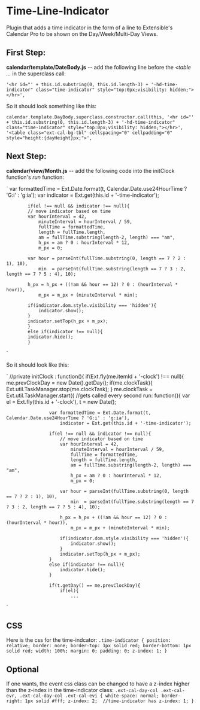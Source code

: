 Time-Line-Indicator
===================

Plugin that adds a time indicator in the form of a line to Extensible's Calendar Pro to be shown on the Day/Week/Multi-Day Views.

First Step:
-----------

**calendar/template/DateBody.js** -- add the following line before the *<table ...* in the superclass call:

`
'<hr id="' + this.id.substring(0, this.id.length-3) + '-hd-time-indicator" class="time-indicator" style="top:0px;visibility: hidden;"></hr>',
`

So it should look something like this:

`
calendar.template.DayBody.superclass.constructor.call(this,
            '<hr id="' + this.id.substring(0, this.id.length-3) + '-hd-time-indicator" class="time-indicator" style="top:0px;visibility: hidden;"></hr>',
            '<table class="ext-cal-bg-tbl" cellspacing="0" cellpadding="0" style="height:{dayHeight}px;">',
`

Next Step:
----------

**calendar/view/Month.js** -- add the following code into the initClock function's *run* function:

`
            var formattedTime = Ext.Date.format(t, Calendar.Date.use24HourTime ? 'G:i' : 'g:ia');
            var indicator = Ext.get(this.id + '-time-indicator');

            if(el !== null && indicator !== null){
            // move indicator based on time
            var hourInterval = 42,
                minuteInterval = hourInterval / 59,
                fullTime = formattedTime,
                length = fullTime.length,
                am = fullTime.substring(length-2, length) === "am",
                h_px = am ? 0 : hourInterval * 12,
                m_px = 0;
            
            var hour = parseInt(fullTime.substring(0, length == 7 ? 2 : 1), 10),
                min  = parseInt(fullTime.substring(length == 7 ? 3 : 2, length == 7 ? 5 : 4), 10);
            
            h_px = h_px + ((!am && hour == 12) ? 0 : (hourInterval * hour)),
                m_px = m_px + (minuteInterval * min);
            
            if(indicator.dom.style.visibility === 'hidden'){
                indicator.show();
            }
            indicator.setTop(h_px + m_px);
            }
            else if(indicator !== null){
            indicator.hide();
            }
`

So it should look like this:

`
//private
    initClock : function(){
        if(Ext.fly(me.itemId + '-clock') !== null){
            me.prevClockDay = new Date().getDay();
            if(me.clockTask){
                Ext.util.TaskManager.stop(me.clockTask);
            }
            me.clockTask = Ext.util.TaskManager.start({
                //gets called every second
                run: function(){
                    var el = Ext.fly(this.id + '-clock'),
                        t = new Date();

                    var formattedTime = Ext.Date.format(t, Calendar.Date.use24HourTime ? 'G:i' : 'g:ia'),
                        indicator = Ext.get(this.id + '-time-indicator');

                    if(el !== null && indicator !== null){
                        // move indicator based on time
                        var hourInterval = 42,
                            minuteInterval = hourInterval / 59,
                            fullTime = formattedTime,
                            length = fullTime.length,
                            am = fullTime.substring(length-2, length) === "am",
                            h_px = am ? 0 : hourInterval * 12,
                            m_px = 0;

                        var hour = parseInt(fullTime.substring(0, length == 7 ? 2 : 1), 10),
                            min  = parseInt(fullTime.substring(length == 7 ? 3 : 2, length == 7 ? 5 : 4), 10);

                        h_px = h_px + ((!am && hour == 12) ? 0 : (hourInterval * hour)),
                            m_px = m_px + (minuteInterval * min);

                        if(indicator.dom.style.visibility === 'hidden'){
                            indicator.show();
                        }
                        indicator.setTop(h_px + m_px);
                    }
                    else if(indicator !== null){
                        indicator.hide();
                    }

                    if(t.getDay() == me.prevClockDay){
                        if(el){
                            ...
`


CSS
---
Here is the css for the time-indcator:
`
.time-indicator {
    position: relative;
    border: none;
    border-top: 1px solid red;
    border-bottom: 1px solid red;
    width: 100%;
    margin: 0;
    padding: 0;
    z-index: 1;
}
`


Optional
--------
If one wants, the event css class can be changed to have a z-index higher than the z-index in the time-indicator class:
`
.ext-cal-day-col .ext-cal-evr,
.ext-cal-day-col .ext-cal-evi {
    white-space: normal;
    border-right: 1px solid #fff;
    z-index: 2;  //time-indicator has z-index: 1;
}
`
